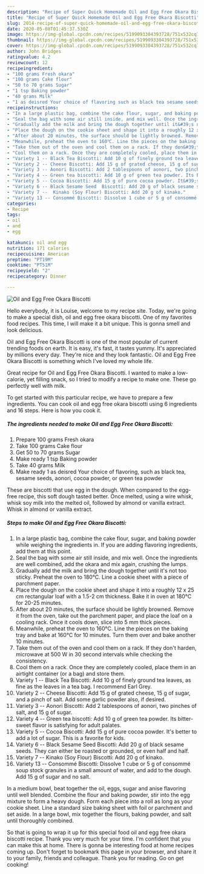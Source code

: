 ```yaml
---
description: "Recipe of Super Quick Homemade Oil and Egg Free Okara Biscotti"
title: "Recipe of Super Quick Homemade Oil and Egg Free Okara Biscotti"
slug: 2014-recipe-of-super-quick-homemade-oil-and-egg-free-okara-biscotti
date: 2020-05-08T01:45:37.530Z
image: https://img-global.cpcdn.com/recipes/5199093304393728/751x532cq70/oil-and-egg-free-okara-biscotti-recipe-main-photo.jpg
thumbnail: https://img-global.cpcdn.com/recipes/5199093304393728/751x532cq70/oil-and-egg-free-okara-biscotti-recipe-main-photo.jpg
cover: https://img-global.cpcdn.com/recipes/5199093304393728/751x532cq70/oil-and-egg-free-okara-biscotti-recipe-main-photo.jpg
author: John Bridges
ratingvalue: 4.2
reviewcount: 12
recipeingredient:
- "100 grams Fresh okara"
- "100 grams Cake flour"
- "50 to 70 grams Sugar"
- "1 tsp Baking powder"
- "40 grams Milk"
- "1 as deisred Your choice of flavoring such as black tea sesame seeds aonori cocoa powder or green tea powder"
recipeinstructions:
- "In a large plastic bag, combine the cake flour, sugar, and baking powder while weighing the ingredients in. If you are adding flavoring ingredients, add them at this point."
- "Seal the bag with some air still inside, and mix well. Once the ingredients are well combined, add the okara and mix again, crushing the lumps."
- "Gradually add the milk and bring the dough together until it&#39;s not too sticky.  Preheat the oven to 180℃.  Line a cookie sheet with a piece of parchment paper."
- "Place the dough on the cookie sheet and shape it into a roughly 12 x 25 cm rectangular loaf with a 1.5-2 cm thickness.  Bake it in oven at 180℃ for 20-25 minutes."
- "After about 20 minutes, the surface should be lightly browned. Remove it from the oven, take out the parchment paper, and place the loaf on a cooling rack. Once it cools down, slice into 5 mm thick pieces."
- "Meanwhile, preheat the oven to 160℃. Line the pieces on the baking tray and bake at 160℃ for 10 minutes. Turn them over and bake another 10 minutes."
- "Take them out of the oven and cool them on a rack. If they don&#39;t harden, microwave at 500 W in 30 second intervals while checking the consistency."
- "Cool them on a rack. Once they are completely cooled, place them in an airtight container (or a bag) and store them."
- "Variety 1 -- Black Tea Biscotti: Add 10 g of finely ground tea leaves, as fine as the leaves in a tea bag. I recommend Earl Grey."
- "Variety 2 -- Cheese Biscotti: Add 15 g of grated cheese, 15 g of sugar, and a pinch of salt. Add some garlic powder also, if desired."
- "Variety 3 -- Aonori Biscotti: Add 2 tablespoons of aonori, two pinches of salt, and 15 g of sugar."
- "Variety 4 -- Green tea biscotti: Add 10 g of green tea powder. Its bitter-sweet flavor is satisfying for adult palates."
- "Variety 5 -- Cocoa Biscotti: Add 15 g of pure cocoa powder. It&#39;s better to add a lot of sugar. This is a favorite for kids."
- "Variety 6 -- Black Sesame Seed  Biscotti: Add 20 g of black sesame seeds. They can either be roasted or grounded, or even half and half."
- "Variety 7 --  Kinako (Soy Flour) Biscotti: Add 20 g of kinako."
- "Variety 13 -- Consommé Biscotti: Dissolve 1 cube or 5 g of consommé soup stock granules in a small amount of water, and add to the dough. Add 15 g of sugar and no salt."
categories:
- Recipe
tags:
- oil
- and
- egg

katakunci: oil and egg 
nutrition: 171 calories
recipecuisine: American
preptime: "PT19M"
cooktime: "PT51M"
recipeyield: "2"
recipecategory: Dinner

---
```



![Oil and Egg Free Okara Biscotti](https://img-global.cpcdn.com/recipes/5199093304393728/751x532cq70/oil-and-egg-free-okara-biscotti-recipe-main-photo.jpg)

Hello everybody, it is Louise, welcome to my recipe site. Today, we're going to make a special dish, oil and egg free okara biscotti. One of my favorites food recipes. This time, I will make it a bit unique. This is gonna smell and look delicious.

Oil and Egg Free Okara Biscotti is one of the most popular of current trending foods on earth. It is easy, it's fast, it tastes yummy. It's appreciated by millions every day. They're nice and they look fantastic. Oil and Egg Free Okara Biscotti is something which I've loved my whole life.

Great recipe for Oil and Egg Free Okara Biscotti. I wanted to make a low-calorie, yet filling snack, so I tried to modify a recipe to make one. These go perfectly well with milk.


To get started with this particular recipe, we have to prepare a few ingredients. You can cook oil and egg free okara biscotti using 6 ingredients and 16 steps. Here is how you cook it.

<!--inarticleads1-->

##### The ingredients needed to make Oil and Egg Free Okara Biscotti:

1. Prepare 100 grams Fresh okara
1. Take 100 grams Cake flour
1. Get 50 to 70 grams Sugar
1. Make ready 1 tsp Baking powder
1. Take 40 grams Milk
1. Make ready 1 as deisred Your choice of flavoring, such as black tea, sesame seeds, aonori, cocoa powder, or green tea powder


These are biscotti that use egg in the dough. When compared to the egg-free recipe, this soft dough tasted better. Once melted, using a wire whisk, whisk soy milk into the melted oil, followed by almond or vanilla extract. Whisk in almond or vanilla extract. 

<!--inarticleads2-->

##### Steps to make Oil and Egg Free Okara Biscotti:

1. In a large plastic bag, combine the cake flour, sugar, and baking powder while weighing the ingredients in. If you are adding flavoring ingredients, add them at this point.
1. Seal the bag with some air still inside, and mix well. Once the ingredients are well combined, add the okara and mix again, crushing the lumps.
1. Gradually add the milk and bring the dough together until it&#39;s not too sticky.  Preheat the oven to 180℃.  Line a cookie sheet with a piece of parchment paper.
1. Place the dough on the cookie sheet and shape it into a roughly 12 x 25 cm rectangular loaf with a 1.5-2 cm thickness.  Bake it in oven at 180℃ for 20-25 minutes.
1. After about 20 minutes, the surface should be lightly browned. Remove it from the oven, take out the parchment paper, and place the loaf on a cooling rack. Once it cools down, slice into 5 mm thick pieces.
1. Meanwhile, preheat the oven to 160℃. Line the pieces on the baking tray and bake at 160℃ for 10 minutes. Turn them over and bake another 10 minutes.
1. Take them out of the oven and cool them on a rack. If they don&#39;t harden, microwave at 500 W in 30 second intervals while checking the consistency.
1. Cool them on a rack. Once they are completely cooled, place them in an airtight container (or a bag) and store them.
1. Variety 1 -- Black Tea Biscotti: Add 10 g of finely ground tea leaves, as fine as the leaves in a tea bag. I recommend Earl Grey.
1. Variety 2 -- Cheese Biscotti: Add 15 g of grated cheese, 15 g of sugar, and a pinch of salt. Add some garlic powder also, if desired.
1. Variety 3 -- Aonori Biscotti: Add 2 tablespoons of aonori, two pinches of salt, and 15 g of sugar.
1. Variety 4 -- Green tea biscotti: Add 10 g of green tea powder. Its bitter-sweet flavor is satisfying for adult palates.
1. Variety 5 -- Cocoa Biscotti: Add 15 g of pure cocoa powder. It&#39;s better to add a lot of sugar. This is a favorite for kids.
1. Variety 6 -- Black Sesame Seed  Biscotti: Add 20 g of black sesame seeds. They can either be roasted or grounded, or even half and half.
1. Variety 7 --  Kinako (Soy Flour) Biscotti: Add 20 g of kinako.
1. Variety 13 -- Consommé Biscotti: Dissolve 1 cube or 5 g of consommé soup stock granules in a small amount of water, and add to the dough. Add 15 g of sugar and no salt.


In a medium bowl, beat together the oil, eggs, sugar and anise flavoring until well blended. Combine the flour and baking powder, stir into the egg mixture to form a heavy dough. Form each piece into a roll as long as your cookie sheet. Line a standard size baking sheet with foil or parchment and set aside. In a large bowl, mix together the flours, baking powder, and salt until thoroughly combined. 

So that is going to wrap it up for this special food oil and egg free okara biscotti recipe. Thank you very much for your time. I'm confident that you can make this at home. There is gonna be interesting food at home recipes coming up. Don't forget to bookmark this page in your browser, and share it to your family, friends and colleague. Thank you for reading. Go on get cooking!
